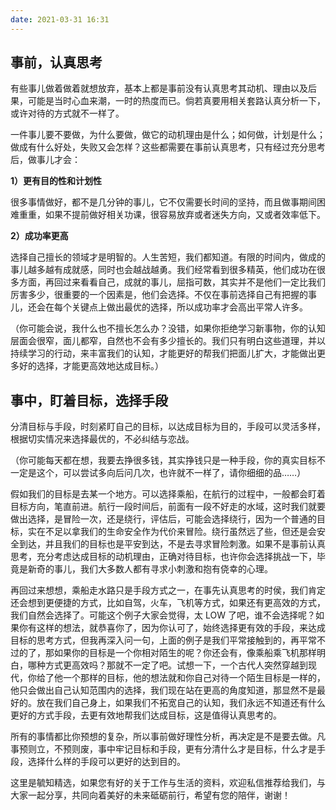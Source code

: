 ```yaml
---
date: 2021-03-31 16:31
---
```


## 事前，认真思考

有些事儿做着做着就想放弃，基本上都是事前没有认真思考其动机、理由以及后果，可能是当时心血来潮，一时的热度而已。倘若真要用相关套路认真分析一下，或许对待的方式就不一样了。

一件事儿要不要做，为什么要做，做它的动机理由是什么；如何做，计划是什么；做成有什么好处，失败又会怎样？这些都需要在事前认真思考，只有经过充分思考后，做事儿才会：

**1）更有目的性和计划性**

很多事情做好，都不是几分钟的事儿，它不仅需要长时间的坚持，而且做事期间困难重重，如果不提前做好相关功课，很容易放弃或者迷失方向，又或者效率低下。

**2）成功率更高**

选择自己擅长的领域才是明智的。人生苦短，我们都知道。有限的时间内，做成的事儿越多越有成就感，同时也会越战越勇。我们经常看到很多精英，他们成功在很多方面，再回过来看看自己，成就的事儿，屈指可数，其实并不是他们一定比我们厉害多少，很重要的一个因素是，他们会选择。不仅在事前选择自己有把握的事儿，还会在每个关键点上做出最优的选择，所以成功率才会高出平常人许多。

（你可能会说，我什么也不擅长怎么办？没错，如果你拒绝学习新事物，你的认知层面会很窄，面儿都窄，自然也不会有多少擅长的。我们只有明白这些道理，并以持续学习的行动，来丰富我们的认知，才能更好的帮我们把面儿扩大，才能做出更多好的选择，才能更高效地达成目标。）

## 事中，盯着目标，选择手段

分清目标与手段，时刻紧盯自己的目标，以达成目标为目的，手段可以灵活多样，根据切实情况来选择最优的，不必纠结与恋战。

（你可能每天都在想，我要去挣很多钱，其实挣钱只是一种手段，你的真实目标不一定是这个，可以尝试多向后问几次，也许就不一样了，请你细细的品……）

假如我们的目标是去某一个地方。可以选择乘船，在航行的过程中，一般都会盯着目标方向，笔直前进。航行一段时间后，前面有一段不好走的水域，这时我们就要做出选择，是冒险一次，还是绕行，评估后，可能会选择绕行，因为一个普通的目标，实在不足以拿我们的生命安全作为代价来冒险。绕行虽然远了些，但还是会安全到达，并且我们的目标也是平安到达，不是去寻求冒险刺激。如果不是事前认真思考，充分考虑达成目标的动机理由，正确对待目标，也许你会选择挑战一下，毕竟是新奇的事儿，我们大多数人都有寻求小刺激和抱有侥幸的心理。

再回过来想想，乘船走水路只是手段方式之一，在事先认真思考的时侯，我们肯定还会想到更便捷的方式，比如自驾，火车，飞机等方式，如果还有更高效的方式，我们自然会选择了。可能这个例子大家会觉得，太 LOW 了吧，谁不会选择呢？如果你有这样的想法，就恭喜你了，因为你认可了，始终选择更有效的手段，来达成目标的思考方式，但我再深入问一句，上面的例子是我们平常接触到的，再平常不过的了，那如果你的目标是一个你相对陌生的呢？你还会有，像乘船乘飞机那样明白，哪种方式更高效吗？那就不一定了吧。试想一下，一个古代人突然穿越到现代，你给了他一个那样的目标，他的想法就和你自己对待一个陌生目标是一样的，他只会做出自己认知范围内的选择，我们现在站在更高的角度知道，那显然不是最好的。放在我们自己身上，如果我们不拓宽自己的认知，我们永远不知道还有什么更好的方式手段，去更有效地帮我们达成目标，这是值得认真思考的。

所有的事情都比你预想的复杂，所以事前做好理性分析，再决定是不是要去做。凡事预则立，不预则废，事中牢记目标和手段，更有分清什么才是目标，什么才是手段，选择什么样的手段可以更好的达到目的。

这里是毓知精选，如果您有好的关于工作与生活的资料，欢迎私信推荐给我们，与大家一起分享，共同向着美好的未来砥砺前行，希望有您的陪伴，谢谢！